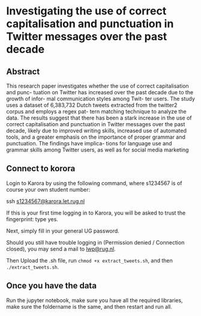 # Investigating the use of correct capitalisation and punctuation in Twitter messages over the past decade

## Abstract
This research paper investigates whether
the use of correct capitalisation and punc-
tuation on Twitter has increased over the
past decade due to the growth of infor-
mal communication styles among Twit-
ter users. The study uses a dataset of
6,383,732 Dutch tweets extracted from the
twitter2 corpus and employs a regex pat-
tern matching technique to analyze the
data. The results suggest that there has
been a stark increase in the use of correct
capitalisation and punctuation in Twitter
messages over the past decade, likely due
to improved writing skills, increased use
of automated tools, and a greater emphasis
on the importance of proper grammar and
punctuation. The findings have implica-
tions for language use and grammar skills
among Twitter users, as well as for social
media marketing

## Connect to korora
Login to Karora by using the following command, where s1234567 is of course your own student number:

ssh s1234567@karora.let.rug.nl

If this is your first time logging in to Karora, you will be asked to trust the fingerprint: type yes.

Next, simply fill in your general UG password. 

Should you still have trouble logging in (Permission denied / Connection closed), you may send a mail to lwp@rug.nl. 

Then Upload the .sh file, run `chmod +x extract_tweets.sh`, and then `./extract_tweets.sh`.

## Once you have the data
Run the jupyter notebook, make sure you have all the required libraries, make sure the foldername is the same, and then restart and run all.
